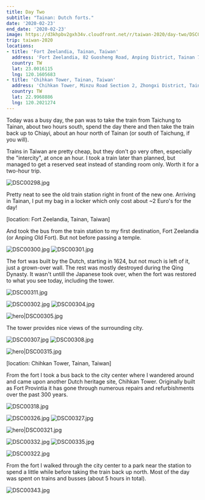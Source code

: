 ```yaml
---
title: Day Two
subtitle: "Tainan: Dutch forts."
date: '2020-02-23'
end_date: '2020-02-23'
image: https://d3khpbv2gxh34v.cloudfront.net/r/taiwan-2020/day-two/DSC00315.jpg
trip: taiwan-2020
locations:
- title: 'Fort Zeelandia, Tainan, Taiwan'
  address: 'Fort Zeelandia, 82 Guosheng Road, Anping District, Tainan 708, Taiwan'
  country: TW
  lat: 23.0016115
  lng: 120.1605683
- title: 'Chihkan Tower, Tainan, Taiwan'
  address: 'Chihkan Tower, Minzu Road Section 2, Zhongxi District, Tainan 700, Taiwan'
  country: TW
  lat: 22.9968886
  lng: 120.2021274
---
```


Today was a busy day, the pan was to take the train from Taichung to Tainan, about two hours south, spend the day there and then take the train back up to Chiayi, about an hour north of Tainan (or south of Taichung, if you will).

Trains in Taiwan are pretty cheap, but they don't go very often, especially the "intercity", at once an hour. I took a train later than planned, but managed to get a reserved seat instead of standing room only. Worth it for a two-hour trip.

![DSC00298.jpg](https://d3khpbv2gxh34v.cloudfront.net/r/taiwan-2020/day-two/DSC00298.jpg "1.5")

Pretty neat to see the old train station right in front of the new one. Arriving in Tainan, I put my bag in a locker which only cost about ~2 Euro's for the day!

[location: Fort Zeelandia, Tainan, Taiwan]

And took the bus from the train station to my first destination, Fort Zeelandia (or Anping Old Fort). But not before passing a temple.

![DSC00300.jpg](https://d3khpbv2gxh34v.cloudfront.net/r/taiwan-2020/day-two/DSC00300.jpg "0.667")
![DSC00301.jpg](https://d3khpbv2gxh34v.cloudfront.net/r/taiwan-2020/day-two/DSC00301.jpg "1.5")

The fort was built by the Dutch, starting in 1624, but not much is left of it, just a grown-over wall. The rest was mostly destroyed during the Qing Dynasty. It wasn't untill the Japanese took over, when the fort was restored to what you see today, including the tower.

![DSC00311.jpg](https://d3khpbv2gxh34v.cloudfront.net/r/taiwan-2020/day-two/DSC00311.jpg "1.5")

![DSC00302.jpg](https://d3khpbv2gxh34v.cloudfront.net/r/taiwan-2020/day-two/DSC00302.jpg "1.5")
![DSC00304.jpg](https://d3khpbv2gxh34v.cloudfront.net/r/taiwan-2020/day-two/DSC00304.jpg "1.5")


![hero|DSC00305.jpg](https://d3khpbv2gxh34v.cloudfront.net/r/taiwan-2020/day-two/DSC00305.jpg "1.5")

The tower provides nice views of the surrounding city.

![DSC00307.jpg](https://d3khpbv2gxh34v.cloudfront.net/r/taiwan-2020/day-two/DSC00307.jpg "1.5")
![DSC00308.jpg](https://d3khpbv2gxh34v.cloudfront.net/r/taiwan-2020/day-two/DSC00308.jpg "1.5")

![hero|DSC00315.jpg](https://d3khpbv2gxh34v.cloudfront.net/r/taiwan-2020/day-two/DSC00315.jpg "1.5")

[location: Chihkan Tower, Tainan, Taiwan]

From the fort I took a bus back to the city center where I wandered around and came upon another Dutch heritage site, Chihkan Tower. Originally built as Fort Provintia it has gone through numerous repairs and refurbishments over the past 300 years.

![DSC00318.jpg](https://d3khpbv2gxh34v.cloudfront.net/r/taiwan-2020/day-two/DSC00318.jpg "1.5")

![DSC00326.jpg](https://d3khpbv2gxh34v.cloudfront.net/r/taiwan-2020/day-two/DSC00326.jpg "1.5")
![DSC00327.jpg](https://d3khpbv2gxh34v.cloudfront.net/r/taiwan-2020/day-two/DSC00327.jpg "1.5")


![hero|DSC00321.jpg](https://d3khpbv2gxh34v.cloudfront.net/r/taiwan-2020/day-two/DSC00321.jpg "1.5")

![DSC00332.jpg](https://d3khpbv2gxh34v.cloudfront.net/r/taiwan-2020/day-two/DSC00332.jpg "0.667")
![DSC00335.jpg](https://d3khpbv2gxh34v.cloudfront.net/r/taiwan-2020/day-two/DSC00335.jpg "0.667")

![DSC00322.jpg](https://d3khpbv2gxh34v.cloudfront.net/r/taiwan-2020/day-two/DSC00322.jpg "1.5")

From the fort I walked through the city center to a park near the station to spend a little while before taking the train back up north. Most of the day was spent on trains and busses (about 5 hours in total).

![DSC00343.jpg](https://d3khpbv2gxh34v.cloudfront.net/r/taiwan-2020/day-two/DSC00343.jpg "1.5")
